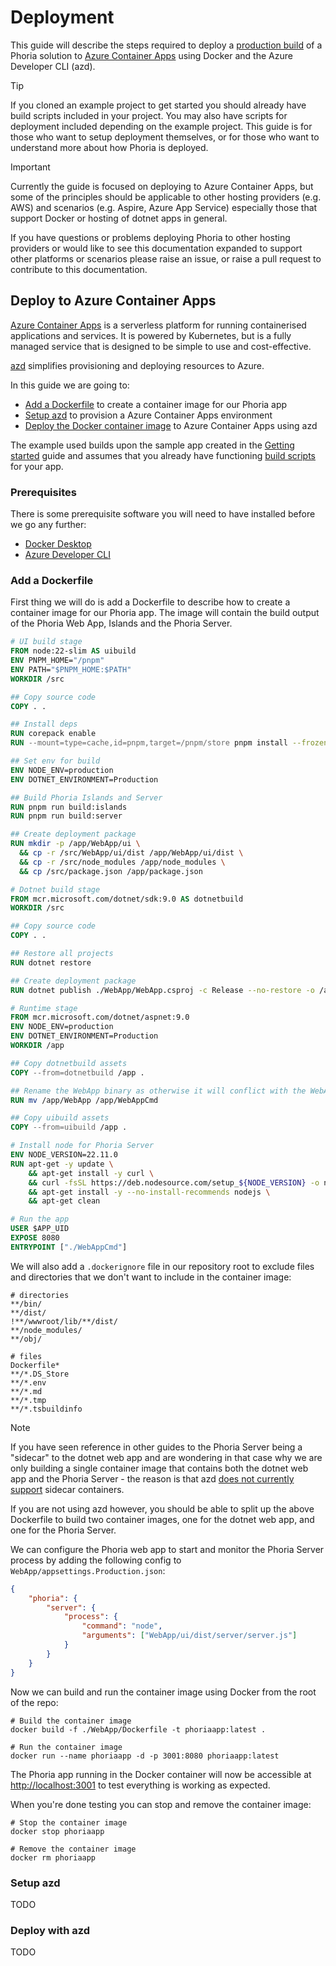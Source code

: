 # Deployment

This guide will describe the steps required to deploy a [production build](./building-for-production.md) of a Phoria solution to [Azure Container Apps](#deploy-to-azure-container-apps) using Docker and the Azure Developer CLI (azd).

> [!TIP]
> If you cloned an example project to get started you should already have build scripts included in your project. You may also have scripts for deployment included depending on the example project. This guide is for those who want to setup deployment themselves, or for those who want to understand more about how Phoria is deployed.

> [!IMPORTANT]
> Currently the guide is focused on deploying to Azure Container Apps, but some of the principles should be applicable to other hosting providers (e.g. AWS) and scenarios (e.g. Aspire, Azure App Service) especially those that support Docker or hosting of dotnet apps in general.
>
> If you have questions or problems deploying Phoria to other hosting providers or would like to see this documentation expanded to support other platforms or scenarios please raise an issue, or raise a pull request to contribute to this documentation.

## Deploy to Azure Container Apps

[Azure Container Apps](https://learn.microsoft.com/en-us/azure/container-apps/overview) is a serverless platform for running containerised applications and services. It is powered by Kubernetes, but is a fully managed service that is designed to be simple to use and cost-effective.

[azd](https://learn.microsoft.com/en-us/azure/developer/azure-developer-cli/overview) simplifies provisioning and deploying resources to Azure.

In this guide we are going to:

* [Add a Dockerfile](#add-a-dockerfile) to create a container image for our Phoria app
* [Setup azd](#setup-azd) to provision a Azure Container Apps environment
* [Deploy the Docker container image](#deploy-with-azd) to Azure Container Apps using azd

The example used builds upon the sample app created in the [Getting started](./getting-started.md) guide and assumes that you already have functioning [build scripts](./building-for-production.md) for your app.

### Prerequisites

There is some prerequisite software you will need to have installed before we go any further:

* [Docker Desktop](https://docs.docker.com/desktop/)
* [Azure Developer CLI](https://learn.microsoft.com/en-us/azure/developer/azure-developer-cli/install-azd)

### Add a Dockerfile

First thing we will do is add a Dockerfile to describe how to create a container image for our Phoria app. The image will contain the build output of the Phoria Web App, Islands and the Phoria Server.

```dockerfile
# UI build stage
FROM node:22-slim AS uibuild
ENV PNPM_HOME="/pnpm"
ENV PATH="$PNPM_HOME:$PATH"
WORKDIR /src

## Copy source code
COPY . .

## Install deps
RUN corepack enable
RUN --mount=type=cache,id=pnpm,target=/pnpm/store pnpm install --frozen-lockfile

## Set env for build
ENV NODE_ENV=production
ENV DOTNET_ENVIRONMENT=Production

## Build Phoria Islands and Server
RUN pnpm run build:islands
RUN pnpm run build:server

## Create deployment package
RUN mkdir -p /app/WebApp/ui \
  && cp -r /src/WebApp/ui/dist /app/WebApp/ui/dist \
  && cp -r /src/node_modules /app/node_modules \
  && cp /src/package.json /app/package.json

# Dotnet build stage
FROM mcr.microsoft.com/dotnet/sdk:9.0 AS dotnetbuild
WORKDIR /src

## Copy source code
COPY . .

## Restore all projects
RUN dotnet restore

## Create deployment package
RUN dotnet publish ./WebApp/WebApp.csproj -c Release --no-restore -o /app

# Runtime stage
FROM mcr.microsoft.com/dotnet/aspnet:9.0
ENV NODE_ENV=production
ENV DOTNET_ENVIRONMENT=Production
WORKDIR /app

## Copy dotnetbuild assets
COPY --from=dotnetbuild /app .

## Rename the WebApp binary as otherwise it will conflict with the WebApp directory from the uibuild
RUN mv /app/WebApp /app/WebAppCmd

## Copy uibuild assets
COPY --from=uibuild /app .

# Install node for Phoria Server
ENV NODE_VERSION=22.11.0
RUN apt-get -y update \
	&& apt-get install -y curl \
	&& curl -fsSL https://deb.nodesource.com/setup_${NODE_VERSION} -o nodesource_setup.sh | bash \
	&& apt-get install -y --no-install-recommends nodejs \
	&& apt-get clean

# Run the app
USER $APP_UID
EXPOSE 8080
ENTRYPOINT ["./WebAppCmd"]
```

We will also add a `.dockerignore` file in our repository root to exclude files and directories that we don't want to include in the container image:

```plaintext
# directories
**/bin/
**/dist/
!**/wwwroot/lib/**/dist/
**/node_modules/
**/obj/

# files
Dockerfile*
**/*.DS_Store
**/*.env
**/*.md
**/*.tmp
**/*.tsbuildinfo
```

> [!NOTE]
> If you have seen reference in other guides to the Phoria Server being a "sidecar" to the dotnet web app and are wondering in that case why we are only building a single container image that contains both the dotnet web app and the Phoria Server - the reason is that azd [does not currently support](https://github.com/Azure/azure-dev/issues/3239) sidecar containers.
>
> If you are not using azd however, you should be able to split up the above Dockerfile to build two container images, one for the dotnet web app, and one for the Phoria Server.

We can configure the Phoria web app to start and monitor the Phoria Server process by adding the following config to `WebApp/appsettings.Production.json`:

```json
{
	"phoria": {
		"server": {
			"process": {
				"command": "node",
				"arguments": ["WebApp/ui/dist/server/server.js"]
			}
		}
	}
}
```

Now we can build and run the container image using Docker from the root of the repo:

```shell
# Build the container image
docker build -f ./WebApp/Dockerfile -t phoriaapp:latest .

# Run the container image
docker run --name phoriaapp -d -p 3001:8080 phoriaapp:latest
```

The Phoria app running in the Docker container will now be accessible at [http://localhost:3001](http://localhost:3001) to test everything is working as expected.

When you're done testing you can stop and remove the container image:

```shell
# Stop the container image
docker stop phoriaapp

# Remove the container image
docker rm phoriaapp
```

### Setup azd

TODO

### Deploy with azd

TODO
